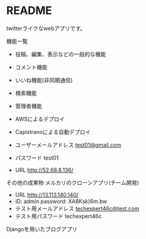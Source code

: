# README

twitterライクなwebアプリです。

機能一覧
* 投稿、編集、表示などの一般的な機能
* コメント機能
* いいね機能(非同期通信)
* 検索機能
* 管理者機能
* AWSによるデプロイ
* Capistranoによる自動デプロイ

* ユーザーメールアドレス test01@gmail.com
* パスワード test01
* URL  http://52.68.8.136/

その他の成果物
メルカリのクローンアプリ(チーム開発)
* URL http://13.113.140.140/
* ID: admin password: XA8Ksk)6m.bw
* テスト用メールアドレス techexpert46c@test.com
* テスト用パスワード techexpert46c

Djangoを用いたブログアプリ


